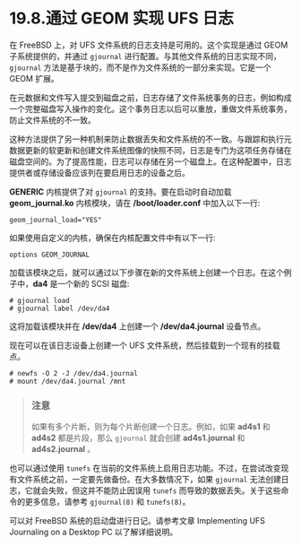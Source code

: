 # 19.8.通过 GEOM 实现 UFS 日志

在 FreeBSD 上，对 UFS 文件系统的日志支持是可用的。这个实现是通过 GEOM 子系统提供的，并通过 `gjournal` 进行配置。与其他文件系统的日志实现不同，`gjournal` 方法是基于块的，而不是作为文件系统的一部分来实现。它是一个 GEOM 扩展。

在元数据和文件写入提交到磁盘之前，日志存储了文件系统事务的日志，例如构成一个完整磁盘写入操作的变化。这个事务日志以后可以重放，重做文件系统事务，防止文件系统的不一致。

这种方法提供了另一种机制来防止数据丢失和文件系统的不一致。与跟踪和执行元数据更新的软更新和创建文件系统图像的快照不同，日志是专门为这项任务存储在磁盘空间的。为了提高性能，日志可以存储在另一个磁盘上。在这种配置中，日志提供者或存储设备应该列在要启用日志的设备之后。

**GENERIC** 内核提供了对 `gjournal` 的支持。要在启动时自动加载 **geom\_journal.ko** 内核模块，请在 **/boot/loader.conf** 中加入以下一行:

```
geom_journal_load="YES"
```

如果使用自定义的内核，确保在内核配置文件中有以下一行:

```
options	GEOM_JOURNAL
```

加载该模块之后，就可以通过以下步骤在新的文件系统上创建一个日志。在这个例子中，**da4** 是一个新的 SCSI 磁盘:

```
# gjournal load
# gjournal label /dev/da4
```

这将加载该模块并在 **/dev/da4** 上创建一个 **/dev/da4.journal** 设备节点。

现在可以在该日志设备上创建一个 UFS 文件系统，然后挂载到一个现有的挂载点。

```
# newfs -O 2 -J /dev/da4.journal
# mount /dev/da4.journal /mnt
```

> ### 注意
>
> 如果有多个片断，则为每个片断创建一个日志。例如，如果 **ad4s1** 和 **ad4s2** 都是片段，那么 `gjournal` 就会创建 **ad4s1.journal** 和 **ad4s2.journal** 。

也可以通过使用 `tunefs` 在当前的文件系统上启用日志功能。不过，在尝试改变现有文件系统之前，一定要先做备份。在大多数情况下，如果 `gjournal` 无法创建日志，它就会失败，但这并不能防止因误用 `tunefs` 而导致的数据丢失。关于这些命令的更多信息，请参考 `gjournal(8)` 和 `tunefs(8)`。

可以对 FreeBSD 系统的启动盘进行日记。请参考文章 Implementing UFS Journaling on a Desktop PC 以了解详细说明。
